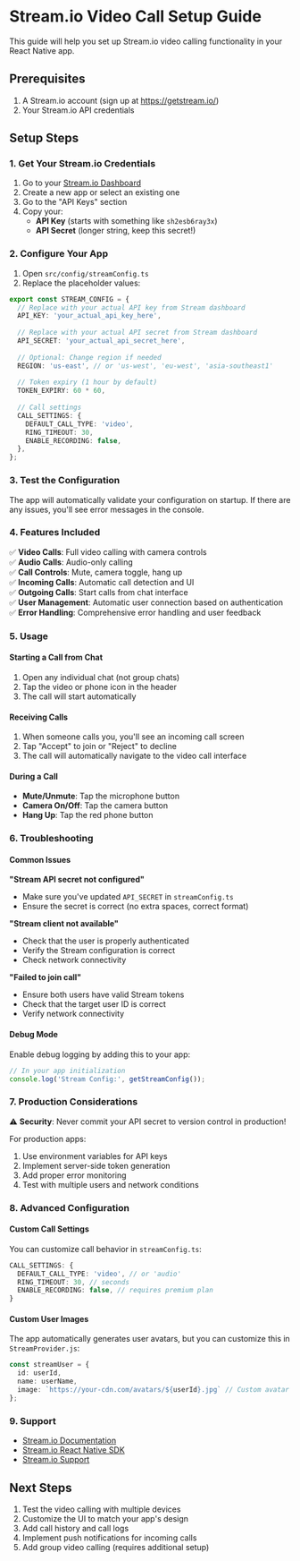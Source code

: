 # Stream.io Video Call Setup Guide

This guide will help you set up Stream.io video calling functionality in your React Native app.

## Prerequisites

1. A Stream.io account (sign up at https://getstream.io/)
2. Your Stream.io API credentials

## Setup Steps

### 1. Get Your Stream.io Credentials

1. Go to your [Stream.io Dashboard](https://getstream.io/dashboard/)
2. Create a new app or select an existing one
3. Go to the "API Keys" section
4. Copy your:
   - **API Key** (starts with something like `sh2esb6ray3x`)
   - **API Secret** (longer string, keep this secret!)

### 2. Configure Your App

1. Open `src/config/streamConfig.ts`
2. Replace the placeholder values:

```typescript
export const STREAM_CONFIG = {
  // Replace with your actual API key from Stream dashboard
  API_KEY: 'your_actual_api_key_here',
  
  // Replace with your actual API secret from Stream dashboard
  API_SECRET: 'your_actual_api_secret_here',
  
  // Optional: Change region if needed
  REGION: 'us-east', // or 'us-west', 'eu-west', 'asia-southeast1'
  
  // Token expiry (1 hour by default)
  TOKEN_EXPIRY: 60 * 60,
  
  // Call settings
  CALL_SETTINGS: {
    DEFAULT_CALL_TYPE: 'video',
    RING_TIMEOUT: 30,
    ENABLE_RECORDING: false,
  },
};
```

### 3. Test the Configuration

The app will automatically validate your configuration on startup. If there are any issues, you'll see error messages in the console.

### 4. Features Included

✅ **Video Calls**: Full video calling with camera controls  
✅ **Audio Calls**: Audio-only calling  
✅ **Call Controls**: Mute, camera toggle, hang up  
✅ **Incoming Calls**: Automatic call detection and UI  
✅ **Outgoing Calls**: Start calls from chat interface  
✅ **User Management**: Automatic user connection based on authentication  
✅ **Error Handling**: Comprehensive error handling and user feedback  

### 5. Usage

#### Starting a Call from Chat
1. Open any individual chat (not group chats)
2. Tap the video or phone icon in the header
3. The call will start automatically

#### Receiving Calls
1. When someone calls you, you'll see an incoming call screen
2. Tap "Accept" to join or "Reject" to decline
3. The call will automatically navigate to the video call interface

#### During a Call
- **Mute/Unmute**: Tap the microphone button
- **Camera On/Off**: Tap the camera button  
- **Hang Up**: Tap the red phone button

### 6. Troubleshooting

#### Common Issues

**"Stream API secret not configured"**
- Make sure you've updated `API_SECRET` in `streamConfig.ts`
- Ensure the secret is correct (no extra spaces, correct format)

**"Stream client not available"**
- Check that the user is properly authenticated
- Verify the Stream configuration is correct
- Check network connectivity

**"Failed to join call"**
- Ensure both users have valid Stream tokens
- Check that the target user ID is correct
- Verify network connectivity

#### Debug Mode

Enable debug logging by adding this to your app:

```typescript
// In your app initialization
console.log('Stream Config:', getStreamConfig());
```

### 7. Production Considerations

⚠️ **Security**: Never commit your API secret to version control in production!

For production apps:
1. Use environment variables for API keys
2. Implement server-side token generation
3. Add proper error monitoring
4. Test with multiple users and network conditions

### 8. Advanced Configuration

#### Custom Call Settings
You can customize call behavior in `streamConfig.ts`:

```typescript
CALL_SETTINGS: {
  DEFAULT_CALL_TYPE: 'video', // or 'audio'
  RING_TIMEOUT: 30, // seconds
  ENABLE_RECORDING: false, // requires premium plan
}
```

#### Custom User Images
The app automatically generates user avatars, but you can customize this in `StreamProvider.js`:

```typescript
const streamUser = { 
  id: userId, 
  name: userName, 
  image: `https://your-cdn.com/avatars/${userId}.jpg` // Custom avatar URL
};
```

### 9. Support

- [Stream.io Documentation](https://getstream.io/video/docs/)
- [Stream.io React Native SDK](https://github.com/GetStream/stream-video-react-native)
- [Stream.io Support](https://getstream.io/support/)

## Next Steps

1. Test the video calling with multiple devices
2. Customize the UI to match your app's design
3. Add call history and call logs
4. Implement push notifications for incoming calls
5. Add group video calling (requires additional setup)
